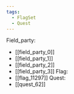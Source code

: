 ```yaml
---
tags:
  - FlagSet
  - Quest
---
```

Field_party:
- [[field_party_0]]
- [[field_party_1]]
- [[field_party_2]]
- [[field_party_3]]
Flag:
- [[flag_11297]]
Quest:
- [[quest_62]]
